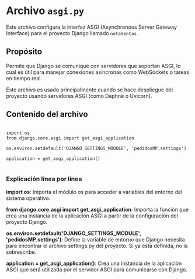 # Archivo `asgi.py`

Este archivo configura la interfaz ASGI (Asynchronous Server Gateway Interface) para el proyecto Django llamado `notaVentas`.

## Propósito

Permite que Django se comunique con servidores que soportan ASGI, lo cual es útil para manejar conexiones asíncronas como WebSockets o tareas en tiempo real.

Este archivo es usado principalmente cuando se hace despliegue del proyecto usando servidores ASGI (como Daphne o Uvicorn).

## Contenido del archivo

<pre>
<code>
import os
from django.core.asgi import get_asgi_application

os.environ.setdefault('DJANGO_SETTINGS_MODULE', 'pedidosMP.settings')

application = get_asgi_application()
</code>
</pre>

### Explicación línea por línea
**import os**: Importa el módulo os para acceder a variables del entorno del sistema operativo.

**from django.core.asgi import get_asgi_application**: Importa la función que crea una instancia de la aplicación ASGI a partir de la configuración del proyecto Django.

**os.environ.setdefault('DJANGO_SETTINGS_MODULE', 'pedidosMP.settings')**: Define la variable de entorno que Django necesita para encontrar el archivo settings.py del proyecto. Si ya está definida, no la sobrescribe.

**application = get_asgi_application()**: Crea una instancia de la aplicación ASGI que será utilizada por el servidor ASGI para comunicarse con Django.